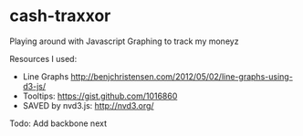 cash-traxxor
============

Playing around with Javascript Graphing to track my moneyz


Resources I used:
* Line Graphs http://benjchristensen.com/2012/05/02/line-graphs-using-d3-js/
* Tooltips: https://gist.github.com/1016860
* SAVED by nvd3.js: http://nvd3.org/


Todo: Add backbone next


